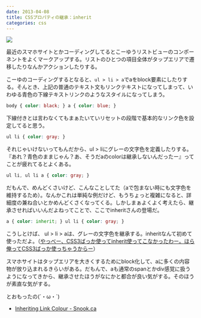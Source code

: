 ```yaml
---
date: 2013-04-08
title: CSSプロパティの継承：inherit
categories: css
---
```


![](http://t32k.me/static/blog/2013/04/link.png)

最近のスマホサイトとかコーディングしてるとこーゆうリストビューのコンポーネントをよくマークアップする。リストのひとつの項目全体がタップエリアで遷移したりなんかアクションしたりする。

こーゆのコーディングするとなると、`ul > li > a`でaをblock要素にしたりする。そんとき、上記の普通のテキスト文もリンクテキストになってしまって、いわゆる青色の下線テキストリンクのようなスタイルになってしまう。

```css
body { color: black; } a { color: blue; }
```

下線付きとは言わなくてもまぁたいていリセットの段階で基本的なリンク色を設定してると思う。

```css
ul li { color: gray; }
```

それじゃいけないってもんだから、ul &gt; liにグレーの文字色を定義したりする。『あれ？青色のままじゃん？あ、そうだaのcolorは継承しないんだったー』ってことが疲れてるとよくある。

```css
ul li, ul li a { color: gray; }
```

だもんで、めんどくさいけど、こんなことしてた（aで包まない時にも文字色を維持するため）。なんかこれは単純な例だけど、もうちょっと複雑になると、詳細度の兼ね合いとかめんどくさくなってくる。しかしまぁよくよく考えたら、継承させればいいんだよねってことで、ここでinheritさんの登場だ。

```css
a { color: inherit; } ul li { color: gray; }
```

こうしとけば、 ul &gt; li &gt; aは、グレーの文字色を継承する。inheritなんて初めて使っただよ。（<a href="http://jigokuno.com/?eid=943">やっべー、CSS3ばっか使ってinherit使ってこなかったわー。ほら俺ってCSS3ばっか使っちゃうからー</a>）

スマホサイトはタップエリアを大きくするためにblock化して、aに多くの内容物が放り込まれるきらいがある。だもんで、aも通常のspanとかdiv感覚に扱うようになってきから、継承させたほうがなにかと都合が良い気がする。そのほうが素直な気がする。

とおもったの(´・ω・`)

+ [Inheriting Link Colour - Snook.ca](http://snook.ca/archives/html_and_css/inheriting_link)